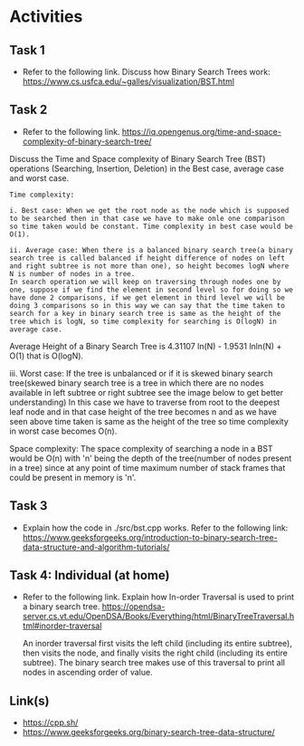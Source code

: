 # Activities

## Task 1

- Refer to the following link. Discuss how Binary Search Trees work:
  https://www.cs.usfca.edu/~galles/visualization/BST.html

## Task 2

- Refer to the following link.
  https://iq.opengenus.org/time-and-space-complexity-of-binary-search-tree/

Discuss the Time and Space complexity of Binary Search Tree (BST) operations (Searching, Insertion, Deletion) in the Best case, average case and worst case.



    Time complexity:

    i. Best case: When we get the root node as the node which is supposed to be searched then in that case we have to make onle one comparison so time taken would be constant. Time complexity in best case would be O(1).

    ii. Average case: When there is a balanced binary search tree(a binary search tree is called balanced if height difference of nodes on left and right subtree is not more than one), so height becomes logN where N is number of nodes in a tree.
    In search operation we will keep on traversing through nodes one by one, suppose if we find the element in second level so for doing so we have done 2 comparisons, if we get element in third level we will be doing 3 comparisons so in this way we can say that the time taken to search for a key in binary search tree is same as the height of the tree which is logN, so time complexity for searching is O(logN) in average case.
   Average Height of a Binary Search Tree is 4.31107 ln(N) - 1.9531 lnln(N) + O(1) that is O(logN).

   iii. Worst case: If the tree is unbalanced or if it is skewed binary search tree(skewed binary search tree is a tree in which there are no nodes available in left subtree or right subtree see the image below to get better understanding)
   In this case we have to traverse from root to the deepest leaf node and in that case height of the tree becomes n and as we have seen above time taken is same as the height of the tree so time complexity in worst case becomes O(n).


Space complexity: The space complexity of searching a node in a BST would be O(n) with 'n' being the depth of the tree(number of nodes present in a tree) since at any point of time maximum number of stack frames that could be present in memory is 'n'.
## Task 3

- Explain how the code in ./src/bst.cpp works. Refer to the following link:
  https://www.geeksforgeeks.org/introduction-to-binary-search-tree-data-structure-and-algorithm-tutorials/

## Task 4: Individual (at home)

- Refer to the following link. Explain how In-order Traversal is used to print a binary search tree.
  https://opendsa-server.cs.vt.edu/OpenDSA/Books/Everything/html/BinaryTreeTraversal.html#inorder-traversal

  An inorder traversal first visits the left child (including its entire subtree), then visits the node, and finally visits the right child (including its entire subtree). The binary search tree makes use of this traversal to print all nodes in ascending order of value.



## Link(s)

- https://cpp.sh/
- https://www.geeksforgeeks.org/binary-search-tree-data-structure/
